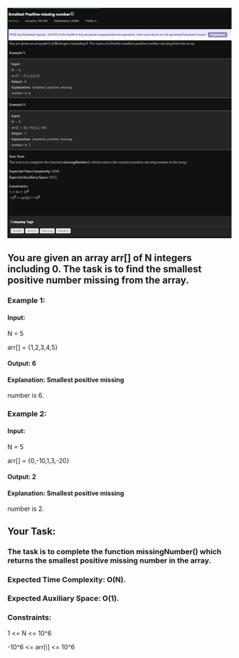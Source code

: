![Alt text](day9.png)

## You are given an array arr[] of N integers including 0. The task is to find the smallest positive number missing from the array.

### Example 1:

#### Input:
N = 5

arr[] = {1,2,3,4,5}
#### Output: 6
#### Explanation: Smallest positive missing 
number is 6.

### Example 2:

#### Input:
N = 5

arr[] = {0,-10,1,3,-20}
#### Output: 2
#### Explanation: Smallest positive missing 
number is 2.

## Your Task:
### The task is to complete the function missingNumber() which returns the smallest positive missing number in the array.

### Expected Time Complexity: O(N).
### Expected Auxiliary Space: O(1).

### Constraints:
1 <= N <= 10^6

-10^6 <= arr[i] <= 10^6